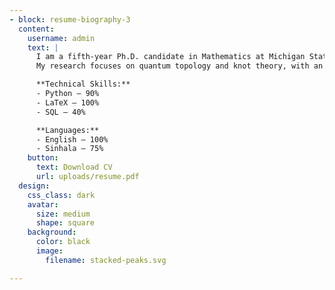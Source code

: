 ```yaml
---
- block: resume-biography-3
  content:
    username: admin
    text: |
      I am a fifth-year Ph.D. candidate in Mathematics at Michigan State University, currently on the academic job market. 
      My research focuses on quantum topology and knot theory, with an interest in integrating computational approaches into mathematical exploration. 

      **Technical Skills:**
      - Python – 90%
      - LaTeX – 100%
      - SQL – 40%

      **Languages:**
      - English – 100%
      - Sinhala – 75%
    button:
      text: Download CV
      url: uploads/resume.pdf
  design:
    css_class: dark
    avatar:
      size: medium
      shape: square
    background:
      color: black
      image:
        filename: stacked-peaks.svg

---
```








